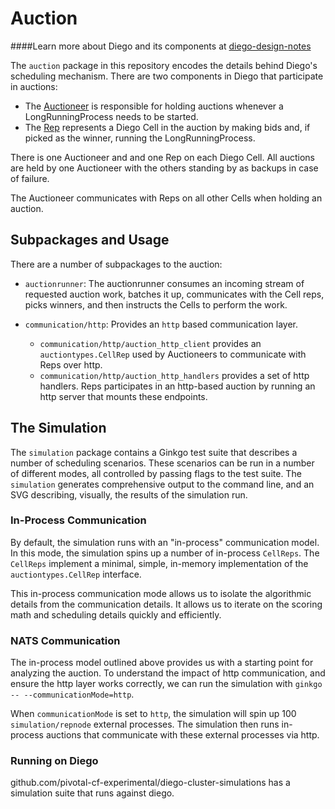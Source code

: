 # Auction

####Learn more about Diego and its components at [diego-design-notes](https://github.com/cloudfoundry-incubator/diego-design-notes)

The `auction` package in this repository encodes the details behind Diego's scheduling mechanism.  There are two components in Diego that participate in auctions:

- The [Auctioneer](https://github.com/cloudfoundry-incubator/auctioneer) is responsible for holding auctions whenever a LongRunningProcess needs to be started.
- The [Rep](https://github.com/cloudfoundry-incubator/rep) represents a Diego Cell in the auction by making bids and, if picked as the winner, running the LongRunningProcess.

There is one Auctioneer and and one Rep on each Diego Cell.  All auctions are held by one Auctioneer with the others standing by as backups in case of failure.

The Auctioneer communicates with Reps on all other Cells when holding an auction.

## Subpackages and Usage

There are a number of subpackages to the auction:

- `auctionrunner`: The auctionrunner consumes an incoming stream of requested auction work, batches it up, communicates with the Cell reps, picks winners, and then instructs the Cells to perform the work.

- `communication/http`: Provides an `http` based communication layer.
    - `communication/http/auction_http_client` provides an `auctiontypes.CellRep` used by Auctioneers to communicate with Reps over http.
    - `communication/http/auction_http_handlers` provides a set of http handlers.  Reps participates in an http-based auction by running an http server that mounts these endpoints.

## The Simulation

The `simulation` package contains a Ginkgo test suite that describes a number of scheduling scenarios.  These scenarios can be run in a number of different modes, all controlled by passing flags to the test suite.  The `simulation` generates comprehensive output to the command line, and an SVG describing, visually, the results of the simulation run.

### In-Process Communication

By default, the simulation runs with an "in-process" communication model.  In this mode, the simulation spins up a number of in-process `CellReps`.  The `CellReps` implement a minimal, simple, in-memory implementation of the `auctiontypes.CellRep` interface.

This in-process communication mode allows us to isolate the algorithmic details from the communication details.  It allows us to iterate on the scoring math and scheduling details quickly and efficiently.

### NATS Communication

The in-process model outlined above provides us with a starting point for analyzing the auction.  To understand the impact of http communication, and ensure the http layer works correctly, we can run the simulation with `ginkgo -- --communicationMode=http`.

When `communicationMode` is set to `http`, the simulation will spin up 100 `simulation/repnode` external processes.   The simulation then runs in-process auctions that communicate with these external processes via http.

### Running on Diego

github.com/pivotal-cf-experimental/diego-cluster-simulations has a simulation suite that runs against diego.
